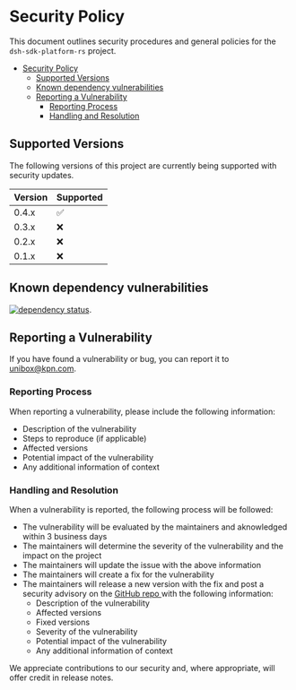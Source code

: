 # Security Policy

This document outlines security procedures and general policies for the `dsh-sdk-platform-rs` project.

- [Security Policy](#security-policy)
  - [Supported Versions](#supported-versions)
  - [Known dependency vulnerabilities](#known-dependency-vulnerabilities)
  - [Reporting a Vulnerability](#reporting-a-vulnerability)
    - [Reporting Process](#reporting-process)
    - [Handling and Resolution](#handling-and-resolution)

## Supported Versions

The following versions of this project are currently being supported with security updates.

| Version | Supported          |
| ------- | ------------------ |
| 0.4.x   | :white_check_mark: |
| 0.3.x   | :x:                | 
| 0.2.x   | :x:                |
| 0.1.x   | :x:                |

## Known dependency vulnerabilities

[![dependency status](https://deps.rs/repo/github/kpn-dsh/dsh-sdk-platform-rs/status.svg)](https://deps.rs/repo/github/kpn-dsh/dsh-sdk-platform-rs).



## Reporting a Vulnerability

If you have found a vulnerability or bug, you can report it to unibox@kpn.com.

### Reporting Process

When reporting a vulnerability, please include the following information:

- Description of the vulnerability
- Steps to reproduce (if applicable)
- Affected versions
- Potential impact of the vulnerability
- Any additional information of context

### Handling and Resolution

When a vulnerability is reported, the following process will be followed:

- The vulnerability will be evaluated by the maintainers and aknowledged within 3 business days
- The maintainers will determine the severity of the vulnerability and the impact on the project
- The maintainers will update the issue with the above information
- The maintainers will create a fix for the vulnerability
- The maintainers will release a new version with the fix and post a security advisory on the [ GitHub repo ]( https://github.com/kpn-dsh/dsh-sdk-platform-rs ) with the following information:
  - Description of the vulnerability
  - Affected versions
  - Fixed versions
  - Severity of the vulnerability
  - Potential impact of the vulnerability
  - Any additional information of context


We appreciate contributions to our security and, where appropriate, will offer credit in release notes. 